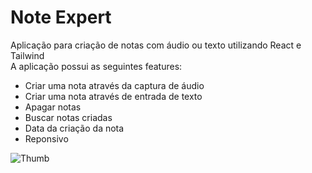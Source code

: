 # Note Expert
Aplicação para criação de notas com áudio ou texto utilizando React e Tailwind
<br>
A aplicação possui as seguintes features:
- Criar uma nota através da captura de áudio
- Criar uma nota através de entrada de texto
- Apagar notas
- Buscar notas criadas
- Data da criação da nota
- Reponsivo

  
![Thumb](https://github.com/gui-akinyele/Note-Expert/assets/74839828/907ff3f3-fea6-4879-8ecd-6f9dd57bbbe1)
